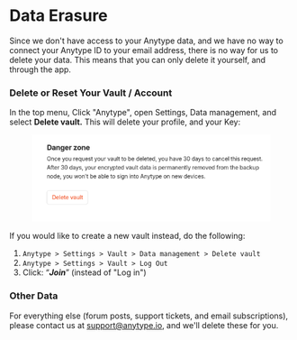 # Data Erasure

Since we don't have access to your Anytype data, and we have no way to connect your Anytype ID to your email address, there is no way for us to delete your data. This means that you can only delete it yourself, and through the app.

### Delete or Reset Your Vault / Account

In the top menu, Click "Anytype", open Settings, Data management, and select **Delete vault.** This will delete your profile, and your Key:

<figure><img src="../../.gitbook/assets/image (77) (1).png" alt=""><figcaption></figcaption></figure>

If you would like to create a new vault instead, do the following:

1. `Anytype > Settings > Vault > Data management > Delete vault`
2. `Anytype > Settings > Vault > Log Out`
3. Click: “_**Join**_” (instead of "Log in")

### Other Data

For everything else (forum posts, support tickets, and email subscriptions), please contact us at [support@anytype.io](mailto:support@anytype.io), and we'll delete these for you.
